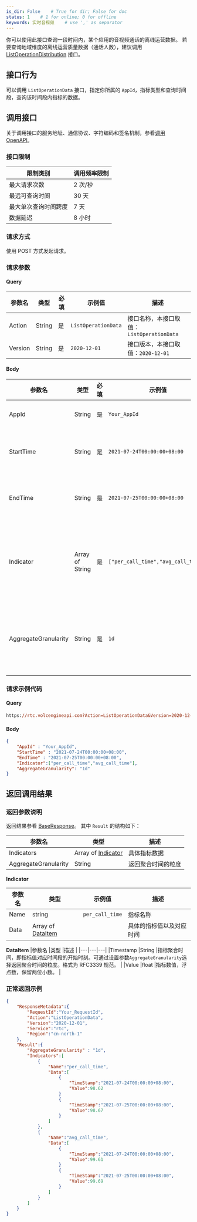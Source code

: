 ```yaml
---
is_dir: False    # True for dir; False for doc
status: 1    # 1 for online; 0 for offline
keywords: 实时音视频    # use ',' as separator
---
```


你可以使用此接口查询一段时间内，某个应用的音视频通话的离线运营数据。
若要查询地域维度的离线运营质量数据（通话人数），建议调用 [ListOperationDistribution](163727) 接口。

## 接口行为

可以调用 `ListOperationData` 接口，指定你所属的 `AppId`，指标类型和查询时间段，查询该时间段内指标的数据。



## 调用接口

关于调用接口的服务地址、通信协议、字符编码和签名机制，参看[调用OpenAPI](69828)。

### 接口限制

|限制类别|调用频率限制|
|---|---|
|最大请求次数|2 次/秒 |
|最远可查询时间 |30 天 |
|最大单次查询时间跨度 |7 天 |
|数据延迟 |8 小时 |

### 请求方式

使用 POST 方式发起请求。

### 请求参数

#### **Query**

|参数名 |类型 |必填 |示例值 |描述 |
|---|---|---|---|---|
|Action |String |是 |`ListOperationData` |接口名称，本接口取值：`ListOperationData` |
|Version |String |是 |`2020-12-01`|接口版本，本接口取值：`2020-12-01`  |

#### **Body**

|**参数名** |**类型** |**必填** |示例值 |**描述** |
|---|---|---|---|---|
|AppId |String |是 |`Your_AppId` |你的音视频应用的唯一标志。 |
|StartTime |String |是 |`2021-07-24T00:00:00+08:00` |查询起始时间戳，格式为 RFC3339，单位为秒。 |
|EndTime |String |是 |`2021-07-25T00:00:00+08:00` |查询结束时间戳，格式为 RFC3339，单位为秒。 |
|Indicator |Array of String |是 |`["per_call_time","avg_call_time"]` |查询的指标名称。可同时查询多个指标。Indicator 可选值，参看[离线运营数据相关 indicator](69835.md#离线运营数据相关-indicator)。|
|AggregateGranularity |String |是 |`1d` |返回聚合时间的粒度，支持设为以下值：<li>`1d`：粒度为 1 天</li><li>`1h`：粒度为 1 小时</li> |
### 请求示例代码

#### Query

```postscript
https://rtc.volcengineapi.com?Action=ListOperationData&Version=2020-12-01
```

#### Body

```json
{
    "AppId" : "Your_AppId",
    "StartTime" : "2021-07-24T00:00:00+08:00",
    "EndTime" : "2021-07-25T00:00:00+08:00",
    "Indicator":["per_call_time","avg_call_time"],
    "AggregateGranularity": "1d"
}
```

## 返回调用结果
### 返回参数说明

返回结果参看 [BaseResponse](69835.md#baseresponse)。 
其中 `Result` 的结构如下：

|参数名 |类型 |描述 |
|---|---|---|
|Indicators |Array of [Indicator](#indicator) |具体指标数据 |
|AggregateGranularity |String |返回聚合时间的粒度 |

**Indicator** <span id="indicator"></span>

|参数名 |类型 |示例值 |描述 |
|---|---|---|---|
|Name |string |`per_call_time` |指标名称 |
|Data |Array of [DataItem](#dataitem) | |具体的指标值以及对应时间 |

**DataItem** <span id="dataitem"></span> 
|参数名 |类型 |描述 |
|---|---|---|
|Timestamp |String |指标聚合时间，即指标值对应时间段的开始时刻。可通过设置参数`AggregateGranularity`选择返回聚合时间的粒度。格式为 RFC3339 规范。 |
|Value |float |指标数值，浮点数，保留两位小数。 |

### 正常返回示例

```json
{
    "ResponseMetadata":{
        "RequestId":"Your_RequestId",
        "Action":"ListOperationData",
        "Version":"2020-12-01",
        "Service":"rtc",
        "Region":"cn-north-1"
    },
    "Result":{
        "AggregateGranularity" : "1d",
        "Indicators":[
            {
                "Name":"per_call_time",
                "Data":[
                    {
                        "TimeStamp":"2021-07-24T00:00:00+08:00",
                        "Value":98.62
                    }
                    {
                        "TimeStamp":"2021-07-25T00:00:00+08:00",
                        "Value":98.67
                    }
                ]
            },
            {
                "Name":"avg_call_time",
                "Data":[
                    {
                        "TimeStamp":"2021-07-24T00:00:00+08:00",
                        "Value":99.61
                    }
                    {
                        "TimeStamp":"2021-07-25T00:00:00+08:00",
                        "Value":99.69
                    }
                ]
            }
        ]
    }
}
```
